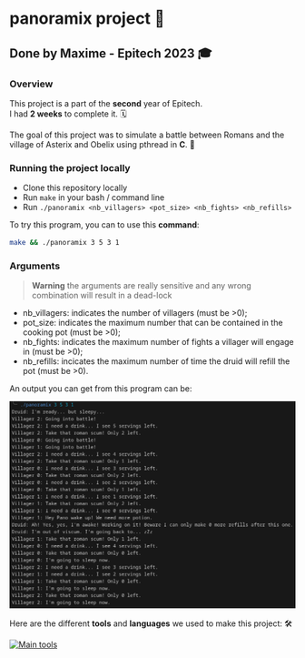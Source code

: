 # panoramix project :stew:

## Done by Maxime - Epitech 2023 :mortar_board:

### Overview

This project is a part of the **second** year of Epitech.<br>
I had **2 weeks** to complete it. :spiral_calendar:<br>

The goal of this project was to simulate a battle between Romans and the village of Asterix and Obelix using pthread in **C**. :busts_in_silhouette:<br>

### Running the project locally

* Clone this repository locally
* Run `make` in your bash / command line
* Run `./panoramix <nb_villagers> <pot_size> <nb_fights> <nb_refills>`

To try this program, you can to use this **command**: <br>

```bash
make && ./panoramix 3 5 3 1
```

### Arguments

> **Warning**
> the arguments are really sensitive and any wrong combination will result in a dead-lock

* nb_villagers: indicates the number of villagers (must be >0);
* pot_size: indicates the maximum number that can be contained in the cooking pot (must be >0);
* nb_fights: indicates the maximum number of fights a villager will engage in (must be >0);
* nb_refills: incicates the maximum number of time the druid will refill the pot (must be >0).

An output you can get from this program can be:

![example.png](assets/example.png)

Here are the different **tools** and **languages** we used to make this project: :hammer_and_wrench:

[![Main tools](https://skillicons.dev/icons?i=c,cmake,idea,github,md&perline=9)](https://github.com/tandpfun/skill-icons)
